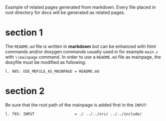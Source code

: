 Example of related pages generated from markdown. Every file placed in root directory for docs will be generated as related pages.


# section 1

The `README.md` file is written in __markdown__ but can be enhanced with html commands and/or doxygen commands usually used in for example `main.c` with `\\mainpage` command. In order to use a `README.md` file as mainpage, the doxyfile must be modified as following:

	l. 985: USE_MDFILE_AS_MAINPAGE = README.md

# section 2
Be sure that the root path of the mainpage is added first in the `INPUT`:

	l. 793: INPUT                  = ./ ../../src/ ../../include/





